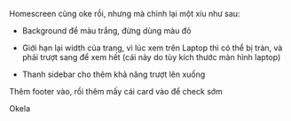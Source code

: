 Homescreen cũng oke rồi, nhưng mà chỉnh lại một xíu như sau:

- Background để màu trắng, đừng dùng màu đỏ

- Giới hạn lại width của trang, vì lúc xem trên Laptop thì có thể bị tràn, và phải trượt sang để xem hết (cái này do tùy kích thước màn hình laptop)

- Thanh sidebar cho thêm khả năng trượt lên xuống

Thêm footer vào, rồi thêm mấy cái card vào để check sớm

Okela

